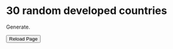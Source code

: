 <html>
	<body>        		
		
 <h1>30 random developed countries</h1>
		<p id="demo">Generate.</p>
    <script>
document.getElementById("demo").onclick = function() {myFunction()};
function myFunction() {
  
var words = ["Norway",
"Ireland",
"Switzerland",
"Iceland",
"Germany",
"Sweden",
"Australia",
"Netherlands",
"Denmark",
"Finland",
"Singapore",
"United Kingdom",
"Belgium",
"New Zealand",
"Canada",
"United States",
"Austria",
"Israel",
"Japan",
"Slovenia",
"Korea (Republic of)",
"Luxembourg",
"Spain",
"France",
"Czechia",
"Malta",
"Estonia",
"Italy",
"United Arab Emirates",
"Greece",
"Cyprus",
"Lithuania",
"Poland",
"Andorra",
"Latvia",
"Portugal",
"Slovakia",
"Hungary",
"Saudi Arabia",
"Bahrain",
"Chile",
"Croatia",
"Qatar",
"Argentina",
"Montenegro",
"Romania",
"Kazakhstan",
"Russian Federation",
"Belarus",
"Turkey",
"Uruguay",
"Bulgaria",
"Panama",
"Bahamas",
"Barbados",
"Oman",
"Georgia",
"Costa Rica",
"Malaysia",
"Kuwait",
"Serbia",
"Mauritius",
"Seychelles",
"Trinidad and Tobago",
"Albania",
"Cuba",
"Iran (Islamic Republic of)",
"Sri Lanka",
"Bosnia and Herzegovina",
"Grenada",
"Mexico",
"Ukraine",
"Antigua and Barbuda",
"Peru",
"Thailand",
"Armenia",
"North Macedonia",
"Colombia",
"Brazil",
"China",
"Ecuador",
"Saint Lucia",
"Azerbaijan",
"Dominican Republic",
"Moldova (Republic of)",
"Algeria",
"Lebanon",
"Fiji",
"Dominica"];

function fisherYates (arr) {
  for (var i = arr.length - 1; i >= 0; i--) {
    var j = Math.floor(Math.random() * (i + 1));
    var temp = arr[i];
    arr[i] = arr[j];
    arr[j] = temp;
  }
  return arr;
}

f=fisherYates(words);

document.getElementById("demo").innerHTML = ("<p>" + f[0] + "</p>" + "<p>" + f[1] + "</p>" + "<p>" + f[2] + "</p>" + "<p>" + f[3] + "</p>" + "<p>" + f[4] + "</p>" + "<p>" + f[5] + "</p>" + "<p>" + f[6] + "</p>" + "<p>" + f[7] + "</p>" + "<p>" + f[8] + "</p>" + "<p>" + f[9] + "</p>" + "<p>" + "<p>" + f[10] + "</p>" + "<p>"+ "<p>" + f[11] + "</p>" + "<p>"+ "<p>" + f[12] + "</p>" + "<p>"+ "<p>" + f[13] + "</p>" + "<p>"+ "<p>" + f[14] + "</p>" + "<p>"+ "<p>" + f[15] + "</p>" + "<p>"+ "<p>" + f[16] + "</p>" + "<p>"+ "<p>" + f[17] + "</p>" + "<p>"+ "<p>" + f[18] + "</p>" + "<p>"+ "<p>" + f[19] + "</p>" + "<p>"+ "<p>" + f[20] + "</p>" + "<p>"+ "<p>" + f[21] + "</p>" + "<p>"+ "<p>" + f[22] + "</p>" + "<p>"+ "<p>" + f[23] + "</p>" + "<p>"+ "<p>" + f[24] + "</p>" + "<p>"+ "<p>" + f[25] + "</p>" + "<p>"+ "<p>" + f[26] + "</p>" + "<p>"+ "<p>" + f[27] + "</p>" + "<p>"+ "<p>" + f[28] + "</p>" + "<p>"+ "<p>" + f[29] + "</p>" + "<p>");}
    </script>
    
<FORM>
<INPUT Type="button" VALUE="Reload Page" onClick="history.go(0)">
</FORM>
    <body>   

